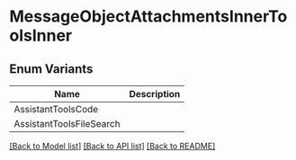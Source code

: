 # MessageObjectAttachmentsInnerToolsInner

## Enum Variants

| Name | Description |
|---- | -----|
| AssistantToolsCode |  |
| AssistantToolsFileSearch |  |

[[Back to Model list]](../README.md#documentation-for-models) [[Back to API list]](../README.md#documentation-for-api-endpoints) [[Back to README]](../README.md)


